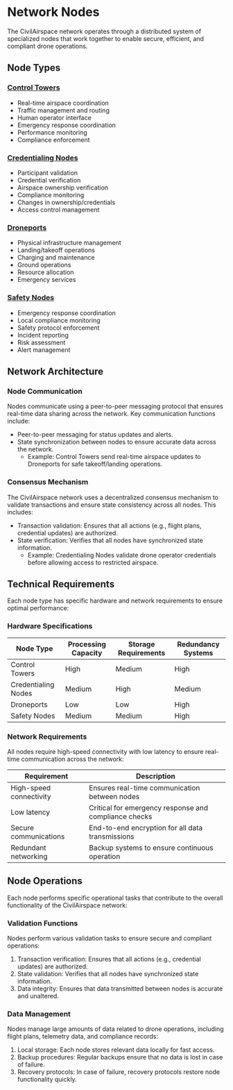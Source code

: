 # Network Nodes

The CivilAirspace network operates through a distributed system of specialized nodes that work together to enable secure, efficient, and compliant drone operations.

## Node Types

### [Control Towers](docs/Control_Towers.md)
- Real-time airspace coordination
- Traffic management and routing
- Human operator interface
- Emergency response coordination
- Performance monitoring
- Compliance enforcement

### [Credentialing Nodes](docs/Credentialing_Nodes.md)
- Participant validation
- Credential verification
- Airspace ownership verification
- Compliance monitoring
- Changes in ownership/credentials
- Access control management

### [Droneports](docs/Droneports.md)
- Physical infrastructure management
- Landing/takeoff operations
- Charging and maintenance
- Ground operations
- Resource allocation
- Emergency services

### [Safety Nodes](docs/Safety_Nodes.md)
- Emergency response coordination
- Local compliance monitoring
- Safety protocol enforcement
- Incident reporting
- Risk assessment
- Alert management

## Network Architecture

### Node Communication

Nodes communicate using a peer-to-peer messaging protocol that ensures real-time data sharing across the network. Key communication functions include:

- Peer-to-peer messaging for status updates and alerts.
- State synchronization between nodes to ensure accurate data across the network.
  - Example: Control Towers send real-time airspace updates to Droneports for safe takeoff/landing operations.
  
### Consensus Mechanism

The CivilAirspace network uses a decentralized consensus mechanism to validate transactions and ensure state consistency across all nodes. This includes:

- Transaction validation: Ensures that all actions (e.g., flight plans, credential updates) are authorized.
- State verification: Verifies that all nodes have synchronized state information.
  - Example: Credentialing Nodes validate drone operator credentials before allowing access to restricted airspace.

## Technical Requirements

Each node type has specific hardware and network requirements to ensure optimal performance:

### Hardware Specifications

| Node Type          | Processing Capacity | Storage Requirements | Redundancy Systems |
|--------------------|---------------------|----------------------|--------------------|
| Control Towers      | High                | Medium               | High               |
| Credentialing Nodes | Medium              | High                 | Medium             |
| Droneports          | Low                 | Low                  | High               |
| Safety Nodes        | Medium              | Medium               | High               |

### Network Requirements

All nodes require high-speed connectivity with low latency to ensure real-time communication across the network:

| Requirement          | Description                                          |
|----------------------|------------------------------------------------------|
| High-speed connectivity | Ensures real-time communication between nodes       |
| Low latency           | Critical for emergency response and compliance checks|
| Secure communications | End-to-end encryption for all data transmissions     |
| Redundant networking  | Backup systems to ensure continuous operation        |

## Node Operations

Each node performs specific operational tasks that contribute to the overall functionality of the CivilAirspace network:

### Validation Functions

Nodes perform various validation tasks to ensure secure and compliant operations:

1. Transaction verification: Ensures that all actions (e.g., credential updates) are authorized.
2. State validation: Verifies that all nodes have synchronized state information.
3. Data integrity: Ensures that data transmitted between nodes is accurate and unaltered.

### Data Management

Nodes manage large amounts of data related to drone operations, including flight plans, telemetry data, and compliance records:

1. Local storage: Each node stores relevant data locally for fast access.
2. Backup procedures: Regular backups ensure that no data is lost in case of failure.
3. Recovery protocols: In case of failure, recovery protocols restore node functionality quickly.
